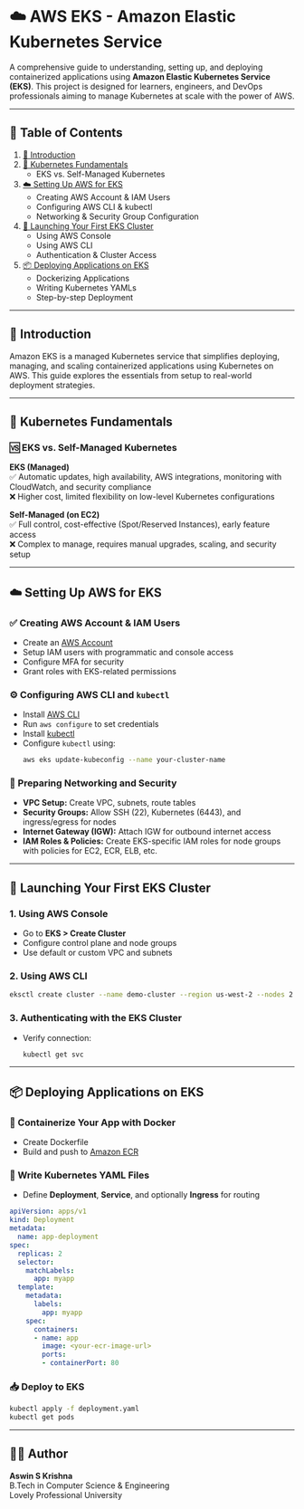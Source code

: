 # ☁️ AWS EKS - Amazon Elastic Kubernetes Service

A comprehensive guide to understanding, setting up, and deploying containerized applications using **Amazon Elastic Kubernetes Service (EKS)**. This project is designed for learners, engineers, and DevOps professionals aiming to manage Kubernetes at scale with the power of AWS.

---

## 📖 Table of Contents

1. [📘 Introduction](#introduction)  
2. [🔧 Kubernetes Fundamentals](#kubernetes-fundamentals)  
   - EKS vs. Self-Managed Kubernetes  
3. [☁️ Setting Up AWS for EKS](#setting-up-aws-for-eks)  
   - Creating AWS Account & IAM Users  
   - Configuring AWS CLI & kubectl  
   - Networking & Security Group Configuration  
4. [🚀 Launching Your First EKS Cluster](#launching-your-first-eks-cluster)  
   - Using AWS Console  
   - Using AWS CLI  
   - Authentication & Cluster Access  
5. [📦 Deploying Applications on EKS](#deploying-applications-on-eks)  
   - Dockerizing Applications  
   - Writing Kubernetes YAMLs  
   - Step-by-step Deployment

---

## 📘 Introduction

Amazon EKS is a managed Kubernetes service that simplifies deploying, managing, and scaling containerized applications using Kubernetes on AWS. This guide explores the essentials from setup to real-world deployment strategies.

---

## 🔧 Kubernetes Fundamentals

### 🆚 EKS vs. Self-Managed Kubernetes

**EKS (Managed)**  
✅ Automatic updates, high availability, AWS integrations, monitoring with CloudWatch, and security compliance  
❌ Higher cost, limited flexibility on low-level Kubernetes configurations  

**Self-Managed (on EC2)**  
✅ Full control, cost-effective (Spot/Reserved Instances), early feature access  
❌ Complex to manage, requires manual upgrades, scaling, and security setup  

---

## ☁️ Setting Up AWS for EKS

### ✅ Creating AWS Account & IAM Users

- Create an [AWS Account](https://aws.amazon.com/)  
- Setup IAM users with programmatic and console access  
- Configure MFA for security  
- Grant roles with EKS-related permissions

### ⚙️ Configuring AWS CLI and `kubectl`

- Install [AWS CLI](https://docs.aws.amazon.com/cli/latest/userguide/cli-chap-install.html)
- Run `aws configure` to set credentials
- Install [kubectl](https://kubernetes.io/docs/tasks/tools/)
- Configure `kubectl` using:
  ```bash
  aws eks update-kubeconfig --name your-cluster-name
  ```

### 🔐 Preparing Networking and Security

- **VPC Setup:** Create VPC, subnets, route tables  
- **Security Groups:** Allow SSH (22), Kubernetes (6443), and ingress/egress for nodes  
- **Internet Gateway (IGW):** Attach IGW for outbound internet access  
- **IAM Roles & Policies:** Create EKS-specific IAM roles for node groups with policies for EC2, ECR, ELB, etc.

---

## 🚀 Launching Your First EKS Cluster

### 1. Using AWS Console

- Go to **EKS > Create Cluster**
- Configure control plane and node groups
- Use default or custom VPC and subnets

### 2. Using AWS CLI

```bash
eksctl create cluster --name demo-cluster --region us-west-2 --nodes 2
```

### 3. Authenticating with the EKS Cluster

- Verify connection:
  ```bash
  kubectl get svc
  ```

---

## 📦 Deploying Applications on EKS

### 🐳 Containerize Your App with Docker

- Create Dockerfile  
- Build and push to [Amazon ECR](https://docs.aws.amazon.com/AmazonECR/latest/userguide/what-is-ecr.html)

### 📝 Write Kubernetes YAML Files

- Define **Deployment**, **Service**, and optionally **Ingress** for routing

```yaml
apiVersion: apps/v1
kind: Deployment
metadata:
  name: app-deployment
spec:
  replicas: 2
  selector:
    matchLabels:
      app: myapp
  template:
    metadata:
      labels:
        app: myapp
    spec:
      containers:
      - name: app
        image: <your-ecr-image-url>
        ports:
        - containerPort: 80
```

### 📥 Deploy to EKS

```bash
kubectl apply -f deployment.yaml
kubectl get pods
```

---

## 🙋‍♂️ Author

**Aswin S Krishna**  
B.Tech in Computer Science & Engineering  
Lovely Professional University
